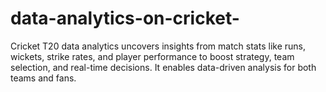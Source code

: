 # data-analytics-on-cricket-
Cricket T20 data analytics uncovers insights from match stats like runs, wickets, strike rates, and player performance to boost strategy, team selection, and real-time decisions. It enables data-driven analysis for both teams and fans.
